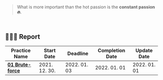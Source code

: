> What is more important than the hot passion is the **constant passion 🔥**.

<br/>

## **👨🏻‍💻 Report**

| Practice Name                                                                               | Start Date    | Deadline     | Completion Date | Update Date  |
| ------------------------------------------------------------------------------------------- | ------------- | ------------ | --------------- | ------------ |
| [**01 Brute-force**](https://github.com/charmingjae/algoexpress/tree/master/01_Brute-force) | 2021. 12. 30. | 2022. 01. 03 | 2022. 01. 01    | 2022. 01. 01 |

<br/>
